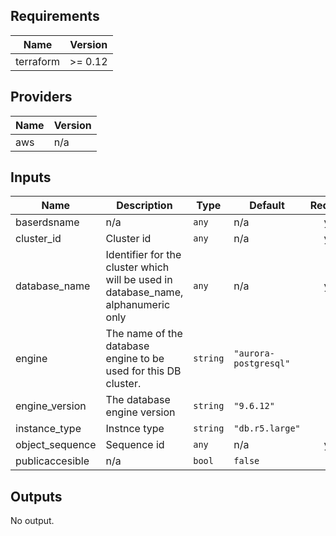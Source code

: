 ## Requirements

| Name | Version |
|------|---------|
| terraform | >= 0.12 |

## Providers

| Name | Version |
|------|---------|
| aws | n/a |

## Inputs

| Name | Description | Type | Default | Required |
|------|-------------|------|---------|:--------:|
| baserdsname | n/a | `any` | n/a | yes |
| cluster\_id | Cluster id | `any` | n/a | yes |
| database\_name | Identifier for the cluster which will be used in database\_name, alphanumeric only | `any` | n/a | yes |
| engine | The name of the database engine to be used for this DB cluster. | `string` | `"aurora-postgresql"` | no |
| engine\_version | The database engine version | `string` | `"9.6.12"` | no |
| instance\_type | Instnce type | `string` | `"db.r5.large"` | no |
| object\_sequence | Sequence id | `any` | n/a | yes |
| publicaccesible | n/a | `bool` | `false` | no |

## Outputs

No output.

